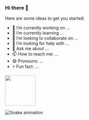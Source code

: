 ### Hi there 👋

Here are some ideas to get you started:

- 🔭 I’m currently working on ...
- 🌱 I’m currently learning ...
- 👯 I’m looking to collaborate on ...
- 🤔 I’m looking for help with ...
- 💬 Ask me about ...
- 📫 How to reach me: ...
- 😄 Pronouns: ...
- ⚡ Fun fact: ...

<img width="100px" src="https://media.discordapp.net/attachments/1033877403887472690/1033879336123633774/Sequencia_01_2.gif">

![Snake animation](https://github.com/Jean-Souza-3/Jean-Souza-3/blob/output/github-contribution-grid-snake.svg)
